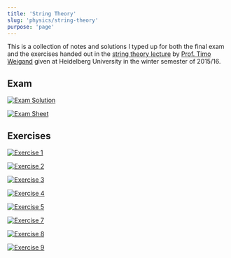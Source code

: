 ```yaml
---
title: 'String Theory'
slug: 'physics/string-theory'
purpose: 'page'
---
```


This is a collection of notes and solutions I typed up for both the final exam and the exercises handed out in the [string theory lecture](http://www.thphys.uni-heidelberg.de/~weigand/Strings-2015.html) by [Prof. Timo Weigand](https://www.thphys.uni-heidelberg.de/~weigand/) given at Heidelberg University in the winter semester of 2015/16.

## Exam

<div class="grid">

[![Exam Solution](exam-sol.png)](exam-sol.pdf)

[![Exam Sheet](exam-sheet.png)](exam-sheet.pdf)

</div>

## Exercises

<div class="grid">

[![Exercise 1](sol-01.png)](sol-01.pdf)

[![Exercise 2](sol-02.png)](sol-02.pdf)

[![Exercise 3](sol-03.png)](sol-03.pdf)

[![Exercise 4](sol-04.png)](sol-04.pdf)

[![Exercise 5](sol-05.png)](sol-05.pdf)

[![Exercise 7](sol-07.png)](sol-07.pdf)

[![Exercise 8](sol-08.png)](sol-08.pdf)

[![Exercise 9](sol-09.png)](sol-09.pdf)

</div>
